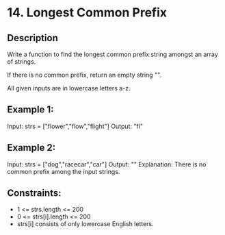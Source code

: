 # 14. Longest Common Prefix

## Description

Write a function to find the longest common prefix string amongst an array of strings.

If there is no common prefix, return an empty string "".

All given inputs are in lowercase letters a-z.

## Example 1:

Input: strs = ["flower","flow","flight"]
Output: "fl"

## Example 2:

Input: strs = ["dog","racecar","car"]
Output: ""
Explanation: There is no common prefix among the input strings.

## Constraints:

- 1 <= strs.length <= 200
- 0 <= strs[i].length <= 200
- strs[i] consists of only lowercase English letters.